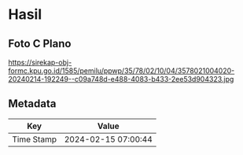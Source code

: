 # Hasil

## Foto C Plano

https://sirekap-obj-formc.kpu.go.id/1585/pemilu/ppwp/35/78/02/10/04/3578021004020-20240214-192249--c09a748d-e488-4083-b433-2ee53d904323.jpg


## Metadata

| Key        | Value               |
| ---------- | ------------------- |
| Time Stamp | 2024-02-15 07:00:44 |



